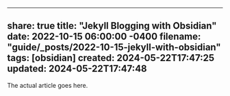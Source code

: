 ---
share: true
title: "Jekyll Blogging with Obsidian"
date: 2022-10-15 06:00:00 -0400
filename: "guide/_posts/2022-10-15-jekyll-with-obsidian"
tags: [obsidian]
created: 2024-05-22T17:47:25
updated: 2024-05-22T17:47:48
------

The actual article goes here.
